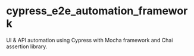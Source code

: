 # cypress_e2e_automation_framework
UI &amp; API automation using Cypress with Mocha framework and Chai assertion library.
